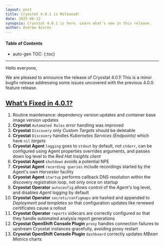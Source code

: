 ```yaml
---
layout: post
title: Cryostat 4.0.1 is Released!
date: 2025-06-12
synopsis: Cryostat 4.0.1 is here. Learn what's new in this release.
author: Andrew Azores
---
```


#### Table of Contents
* auto-gen TOC:
{:toc}
<hr>

Hello everyone,

We are pleased to announce the release of Cryostat 4.0.1! This is a minor bugfix release addressing some issues
uncovered with the previous 4.0.0 feature release.

## [What’s Fixed in 4.0.1?](#whats-new-in-401)
1. Routine maintenance: dependency version updates and container base image version updates
2. **Cryostat** `Automated Rules` error handling was improved
3. **Cryostat** `Discovery` only *Custom Targets* should be deletable
4. **Cryostat** `Discovery` handles *Kubernetes Services (Endpoints)* which have `nil` *targets*
5. **Cryostat Agent** `logging` goes to `stdout` by default, not `stderr`, can be configured using Agent properties overrides arguments, and passes down log level to the *Red Hat Insights client*
6. **Cryostat Agent** `shutdown` avoids a potential NPE
7. **Cryostat Agent** `recording queries` include recordings started by the Agent's own *Harvester* facility
8. **Cryostat Agent** `startup` performs callback DNS resolution within the discovery registration loop, not only once on startup
9. **Cryostat Operator** `autoconfig` allows control of the *Agent's* log level, and disables *Agent* logging by default
10. **Cryostat Operator** `secrets/configmaps` are hashed and appended to *Deployment pod templates* so that configuration updates like renewed certificates cause a rollout
11. **Cryostat Operator** `reports` sidecars are correctly configured so that they handle automated analysis report generations
12. **Cryostat OpenShift Console Plugin** `proxy` handles connection failures to upstream Cryostat instances gracefully, avoiding proxy restart
13. **Cryostat OpenShift Console Plugin** `dashboard` correctly updates *MBean Metrics* charts
